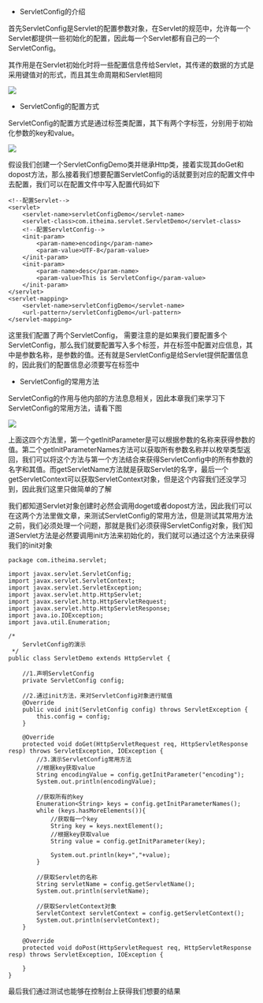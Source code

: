- ServletConfig的介绍

首先ServletConfig是Servlet的配置参数对象，在Servlet的规范中，允许每一个Servlet都提供一些初始化的配置，因此每一个Servlet都有自己的一个ServletConfig。

其作用是在Servlet初始化时将一些配置信息传给Servlet，其传递的数据的方式是采用键值对的形式，而且其生命周期和Servlet相同

![](D:/Rolin的学习笔记/youdaonote-pull/youdaonote/youdaonote-images/WEBRESOURCE065ff536d8a55495677bb11e64da69b0.png)

- ServletConfig的配置方式

ServletConfig的配置方式是通过<init-param>标签类配置，其下有两个字标签，分别用于初始化参数的key和value。

![](D:/Rolin的学习笔记/youdaonote-pull/youdaonote/youdaonote-images/WEBRESOURCE986bb383e2660cb99d3216f1793e6145.png)

假设我们创建一个ServletConfigDemo类并继承Http类，接着实现其doGet和dopost方法，那么接着我们想要配置ServletConfig的话就要到对应的配置文件中去配置，我们可以在配置文件中写入配置代码如下

```
<!--配置Servlet-->
<servlet>
    <servlet-name>servletConfigDemo</servlet-name>
    <servlet-class>com.itheima.servlet.ServletDemo</servlet-class>
    <!--配置ServletConfig-->
    <init-param>
        <param-name>encoding</param-name>
        <param-value>UTF-8</param-value>
    </init-param>
    <init-param>
        <param-name>desc</param-name>
        <param-value>This is ServletConfig</param-value>
    </init-param>
</servlet>
<servlet-mapping>
    <servlet-name>servletConfigDemo</servlet-name>
    <url-pattern>/servletConfigDemo</url-pattern>
</servlet-mapping>
```

这里我们配置了两个ServletConfig， 需要注意的是如果我们要配置多个ServletConfig，那么我们就要配置写入多个</init-param>标签，并在标签中配置对应信息，其中<param-name>是参数名称，<param-value>是参数的值。还有就是ServletConfig是给Servlet提供配置信息的，因此我们的配置信息必须要写在<servlet>标签中

- ServletConfig的常用方法

ServletConfig的作用与他内部的方法息息相关，因此本章我们来学习下ServletConfig的常用方法，请看下图

![](D:/Rolin的学习笔记/youdaonote-pull/youdaonote/youdaonote-images/WEBRESOURCE3940fbfd22397c1bd6b879c3341b7037.png)

上面这四个方法里，第一个getInitParameter是可以根据参数的名称来获得参数的值。第二个getInitParameterNames方法可以获取所有参数名称并以枚举类型返回，我们可以将这个方法与第一个方法结合来获得ServletConfig中的所有参数的名字和其值。而getServletName方法就是获取Servlet的名字，最后一个getServletContext可以获取ServletContext对象，但是这个内容我们还没学习到，因此我们这里只做简单的了解

我们都知道Servlet对象创建时必然会调用doget或者dopost方法，因此我们可以在这两个方法里做文章，来测试ServletConfig的常用方法，但是测试其常用方法之前，我们必须处理一个问题，那就是我们必须获得ServletConfig对象，我们知道Servlet方法是必然要调用init方法来初始化的，我们就可以通过这个方法来获得我们的init对象

```
package com.itheima.servlet;

import javax.servlet.ServletConfig;
import javax.servlet.ServletContext;
import javax.servlet.ServletException;
import javax.servlet.http.HttpServlet;
import javax.servlet.http.HttpServletRequest;
import javax.servlet.http.HttpServletResponse;
import java.io.IOException;
import java.util.Enumeration;

/*
    ServletConfig的演示
 */
public class ServletDemo extends HttpServlet {

    //1.声明ServletConfig
    private ServletConfig config;

    //2.通过init方法，来对ServletConfig对象进行赋值
    @Override
    public void init(ServletConfig config) throws ServletException {
        this.config = config;
    }

    @Override
    protected void doGet(HttpServletRequest req, HttpServletResponse resp) throws ServletException, IOException {
        //3.演示ServletConfig常用方法
        //根据key获取value
        String encodingValue = config.getInitParameter("encoding");
        System.out.println(encodingValue);

        //获取所有的key
        Enumeration<String> keys = config.getInitParameterNames();
        while (keys.hasMoreElements()){
            //获取每一个key
            String key = keys.nextElement();
            //根据key获取value
            String value = config.getInitParameter(key);

            System.out.println(key+","+value);
        }

        //获取Servlet的名称
        String servletName = config.getServletName();
        System.out.println(servletName);

        //获取ServletContext对象
        ServletContext servletContext = config.getServletContext();
        System.out.println(servletContext);
    }

    @Override
    protected void doPost(HttpServletRequest req, HttpServletResponse resp) throws ServletException, IOException {

    }
}

```

最后我们通过测试也能够在控制台上获得我们想要的结果

